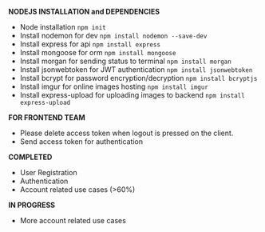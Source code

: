 **NODEJS INSTALLATION and DEPENDENCIES**

- Node installation `npm init`
- Install nodemon for dev `npm install nodemon --save-dev`
- Install express for api `npm install express`
- Install mongoose for orm `npm install mongoose`
- Install morgan for sending status to terminal `npm install morgan`
- Install jsonwebtoken for JWT authentication `npm install jsonwebtoken`
- Install bcrypt for password encryption/decryption `npm install bcryptjs`
- Install imgur for online images hosting `npm install imgur`
- Install express-upload for uploading images to backend `npm install express-upload`

**FOR FRONTEND TEAM**

- Please delete access token when logout is pressed on the client.
- Send access token for authentication

**COMPLETED**

- User Registration
- Authentication
- Account related use cases (>60%)

**IN PROGRESS**

- More account related use cases
